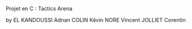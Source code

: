 Projet en C : Tactics Arena

by EL KANDOUSSI Adnan
   COLIN Kévin
   NORE Vincent
   JOLLIET Corentin
